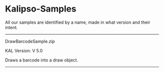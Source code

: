 # Kalipso-Samples
All our samples are identified by a name, made in what version and their intent.

***************************************************************
DrawBarcodeSample.zip

KAL Version: V 5.0

Draws a barcode into a draw object.

***************************************************************
